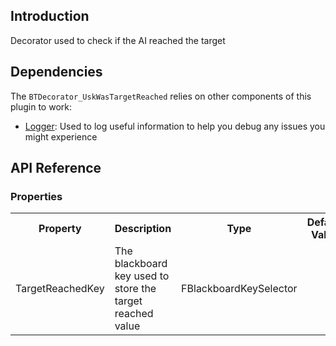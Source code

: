 ## Introduction
Decorator used to check if the AI reached the target

## Dependencies
The <code>BTDecorator_UskWasTargetReached</code> relies on other components of this plugin to work:
<ul>
	<li><a href="../logger">Logger</a>: Used to log useful information to help you debug any issues you might experience</li>
</ul>

## API Reference
### Properties
<table>
	<tr>
		<th>Property</th>
		<th>Description</th>
		<th>Type</th>
		<th>Default Value</th>
	</tr>
	<tr>
		<td>TargetReachedKey</td>
		<td>The blackboard key used to store the target reached value</td>
		<td>FBlackboardKeySelector</td>
		<td></td>
	</tr>
</table>
